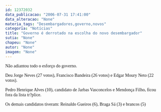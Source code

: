 ```yaml
---
id: 12372032
data_publicacao: "2006-07-31 17:41:00"
data_alteracao: "None"
materia_tags: "Desembargadores,governo,novos"
categoria: "Notícias"
title: "Governo é derrotado na escolha do novo desembargador"
sutia: "None"
chapeu: "None"
autor: "None"
imagem: "None"
---
```

<p><P><FONT face=Verdana>Não adiantou todo o esforço do governo.</FONT></P></p>
<p><P><FONT face=Verdana>Deu Jorge Neves (27 votos), Francisco Bandeira (26 votos) e Edgar Moury Neto (22 votos). </FONT></P></p>
<p><P><FONT face=Verdana>Pedro Henrique Alves (10), candidato de Jarbas Vasconcelos e Mendonça Filho, ficou fora da lista tr?plice.</FONT></P></p>
<p><P><FONT face=Verdana>Os demais candidatos tiveram: </FONT><FONT face=Verdana>Reinaldo Gueiros (6), </FONT><FONT face=Verdana>Braga Sá (3) e b</FONT><FONT face=Verdana>rancos (5)</FONT></P> </p>
